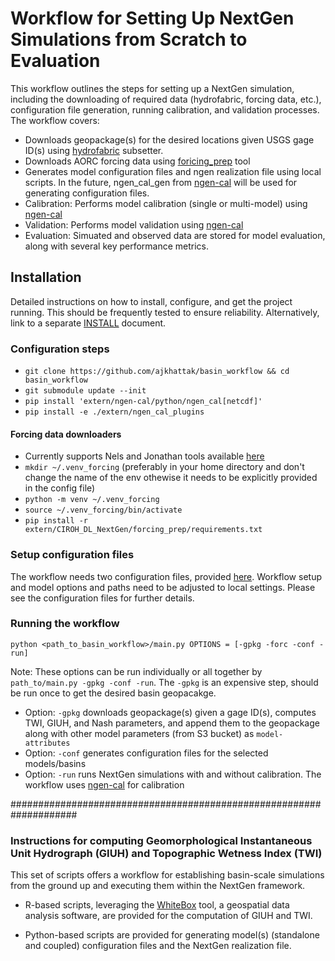 # Workflow for Setting Up NextGen Simulations from Scratch to Evaluation

This workflow outlines the steps for setting up a NextGen simulation, including the downloading of required data (hydrofabric, forcing data, etc.), configuration file generation, running calibration, and validation processes. The workflow covers:

- Downloads geopackage(s) for the desired locations given USGS gage ID(s) using [hydrofabric](https://github.com/NOAA-OWP/hydrofabric) subsetter.
- Downloads AORC forcing data using [foricing_prep](https://github.com/ajkhattak/CIROH_DL_NextGen) tool
- Generates model configuration files and ngen realization file using local scripts. In the future, ngen_cal_gen from [ngen-cal](https://github.com/NOAA-OWP/ngen-cal) will be used for generating configuration files.
- Calibration: Performs model calibration (single or multi-model) using [ngen-cal](https://github.com/NOAA-OWP/ngen-cal)
- Validation: Performs model validation using [ngen-cal](https://github.com/NOAA-OWP/ngen-cal)
- Evaluation: Simuated and observed data are stored for model evaluation, along with several key performance metrics.

## Installation

Detailed instructions on how to install, configure, and get the project running.
This should be frequently tested to ensure reliability. Alternatively, link to
a separate [INSTALL](INSTALL.md) document.


### Configuration steps
  - `git clone https://github.com/ajkhattak/basin_workflow && cd basin_workflow`
  - `git submodule update --init`
  - `pip install 'extern/ngen-cal/python/ngen_cal[netcdf]'`
  - `pip install -e ./extern/ngen_cal_plugins`
    
#### Forcing data downloaders
  - Currently supports Nels and Jonathan tools available [here](https://github.com/ajkhattak/CIROH_DL_NextGen)
  - `mkdir ~/.venv_forcing` (preferably in your home directory and don't change the name of the env othewise it needs to be explicitly provided in the config file)
  - `python -m venv ~/.venv_forcing`
  - `source ~/.venv_forcing/bin/activate`
  - `pip install -r extern/CIROH_DL_NextGen/forcing_prep/requirements.txt`

### Setup configuration files
The workflow needs two configuration files, provided [here](https://github.com/ajkhattak/basin_workflow/tree/tnc-dangermond/configs/). Workflow setup and model options and paths need to be adjusted to local settings. Please see the configuration files for further details.

### Running the workflow
```
python <path_to_basin_workflow>/main.py OPTIONS = [-gpkg -forc -conf -run]
```
Note: These options can be run individually or all together by `path_to/main.py -gpkg -conf -run`. The `-gpkg` is an expensive step, should be run once to get the desired basin geopacakge.

- Option: `-gpkg` downloads geopackage(s) given a gage ID(s), computes TWI, GIUH, and Nash parameters, and append them to the geopackage along with other model parameters (from S3 bucket) as `model-attributes`
- Option: `-conf` generates configuration files for the selected models/basins
- Option: `-run` runs NextGen simulations with and without calibration. The workflow uses [ngen-cal](https://github.com/NOAA-OWP/ngen-cal) for calibration


####################################################################
### Instructions for computing Geomorphological Instantaneous Unit Hydrograph (GIUH) and Topographic Wetness Index (TWI)
This set of scripts offers a workflow for establishing basin-scale simulations from the ground up 
and executing them within the NextGen framework.

- R-based scripts, leveraging the [WhiteBox](https://www.whiteboxgeo.com/manual/wbw-user-manual/book/tool_help.html) tool, a geospatial data analysis software,
  are provided for the computation of GIUH and TWI.
  
- Python-based scripts are provided for generating model(s) (standalone and coupled) configuration files and the
  NextGen realization file.


